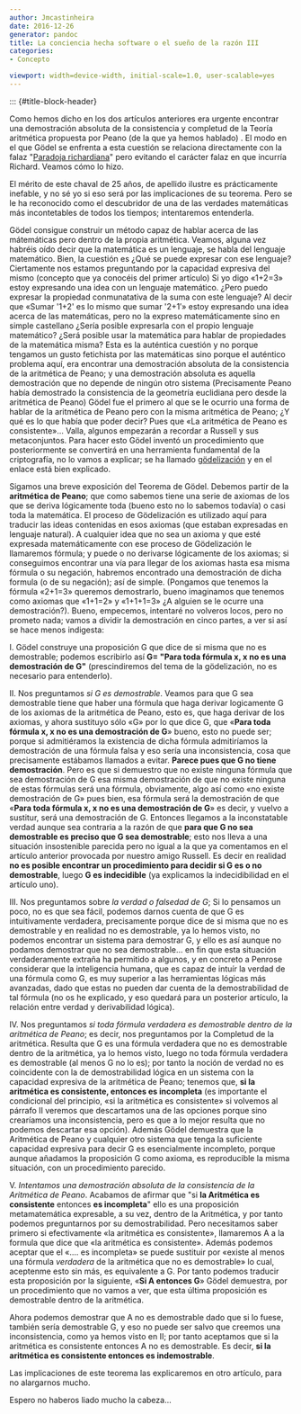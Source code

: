 ```yaml
---
author: Jmcastinheira
date: 2016-12-26
generator: pandoc
title: La conciencia hecha software o el sueño de la razón III
categories:
- Concepto

viewport: width=device-width, initial-scale=1.0, user-scalable=yes
---
```


::: {#title-block-header}

Como hemos dicho en los dos artículos anteriores era urgente encontrar
una demostración absoluta de la consistencia y completud de la Teoría
aritmética propuesta por Peano (de la que ya hemos hablado) . El modo en
el que Gödel se enfrenta a esta cuestión se relaciona directamente con
la falaz "[Paradoja
richardiana](http://en.wikipedia.org/wiki/Richard%27s_paradox)" pero
evitando el carácter falaz en que incurría Richard. Veamos cómo lo hizo.

El mérito de este chaval de 25 años, de apellido ilustre es
prácticamente inefable, y no sé yo si eso será por las implicaciones de
su teorema. Pero se le ha reconocido como el descubridor de una de las
verdades matemáticas más incontetables de todos los tiempos;
intentaremos entenderla.

Gödel consigue construir un método capaz de hablar acerca de las
mátemáticas pero dentro de la propia aritmética. Veamos, alguna vez
habréis oído decir que la matemática es un lenguaje, se habla del
lenguaje matemático. Bien, la cuestión es ¿Qué se puede expresar con ese
lenguaje? Ciertamente nos estamos preguntando por la capacidad expresiva
del mismo (concepto que ya conocéis del primer artículo) Si yo digo
«1+2=3» estoy expresando una idea con un lenguaje matemático. ¿Pero
puedo expresar la propiedad conmunatativa de la suma con este lenguaje?
Al decir que «Sumar '1+2' es lo mismo que sumar '2+1′» estoy expresando
una idea acerca de las matemáticas, pero no la expreso matemáticamente
sino en simple castellano ¿Sería posible expresarla con el propio
lenguaje matemático? ¿Será posible usar la matemática para hablar de
propiedades de la matemática misma? Esta es la auténtica cuestión y no
porque tengamos un gusto fetichista por las matemáticas sino porque el
auténtico problema aquí, era encontrar una demostración absoluta de la
consistencia de la aritmética de Peano; y una demostración absoluta es
aquella demostración que no depende de ningún otro sistema (Precisamente
Peano había demostrado la consistencia de la geometría euclidiana pero
desde la aritmética de Peano) Gödel fue el primero al que se le ocurrio
una forma de hablar de la aritmética de Peano pero con la misma
aritmética de Peano; ¿Y qué es lo que había que poder decir? Pues que
«La aritmética de Peano es consistente»... Valla, algunos empezarán a
recordar a Russell y sus metaconjuntos. Para hacer esto Gödel inventó un
procedimiento que posteriormente se convertirá en una herramienta
fundamental de la criptografía, no lo vamos a explicar; se ha llamado
[gödelización](http://glob.cranf.net/?p=389) y en el enlace está bien
explicado.

Sigamos una breve exposición del Teorema de Gödel. Debemos partir de la
**aritmética de Peano**; que como sabemos tiene una serie de axiomas de
los que se deriva lógicamente toda (bueno esto no lo sabemos todavía) o
casi toda la matemática. El proceso de Gödelización es utilizado aquí
para traducir las ideas contenidas en esos axiomas (que estaban
expresadas en lenguaje natural). A cualquier idea que no sea un axioma y
que esté expresada matemáticamente con ese proceso de Gödelización le
llamaremos fórmula; y puede o no derivarse lógicamente de los axiomas;
si conseguimos encontrar una vía para llegar de los axiomas hasta esa
misma fórmula o su negación, habremos encontrado una demostración de
dicha formula (o de su negación); así de simple. (Pongamos que tenemos
la fórmula «2+1=3» queremos demostrarlo, bueno imaginamos que tenemos
como axiomas que «1+1=2» y «1+1+1=3» ¿A alguien se le ocurre una
demostración?). Bueno, empecemos, intentaré no volveros locos, pero no
prometo nada; vamos a dividir la demostración en cinco partes, a ver si
así se hace menos indigesta:

I.  Gödel construye una proposición G que dice de si misma que no es
    demostrable; podemos escribirlo así **G= "Para toda fórmula x, x no
    es una demostración de G"** (prescindiremos del tema de la
    gödelización, no es necesario para entenderlo).

II. Nos preguntamos *si G es demostrable*. Veamos para que G sea
    demostrable tiene que haber una fórmula que haga derivar logicamente
    G de los axiomas de la aritmética de Peano, esto es, que haga
    derivar de los axiomas, y ahora sustituyo sólo «G» por lo que dice
    G, que «**Para toda fórmula x, x no es una demostración de G**»
    bueno, esto no puede ser; porque si admitiéramos la existencia de
    dicha fórmula admitiríamos la demostración de una fórmula falsa y
    eso sería una inconsistencia, cosa que precisamente estábamos
    llamados a evitar. **Parece pues que G no tiene demostración**. Pero
    es que si demuestro que no existe ninguna fórmula que sea
    demostración de G esa misma demostración de que no existe ninguna de
    estas fórmulas será una fórmula, obviamente, algo así como «no
    existe demostración de G» pues bien, esa fórmula será la
    demostración de que «**Para toda fórmula x, x no es una demostración
    de G**» es decir, y vuelvo a sustitur, será una demostración de G.
    Entonces llegamos a la inconstatable verdad aunque sea contraria a
    la razón de que **para que G no sea demostrable es preciso que G sea
    demostrable**; esto nos lleva a una situación insostenible parecida
    pero no igual a la que ya comentamos en el artículo anterior
    provocada por nuestro amigo Russell. Es decir en realidad **no es
    posible encontrar un procedimiento para decidir si G es o no
    demostrable**, luego **G es indecidible** (ya explicamos la
    indecidibilidad en el artículo uno).

III. Nos preguntamos sobre *la verdad o falsedad de G*; Si lo pensamos
     un poco, no es que sea fácil, podemos darnos cuenta de que G es
     intuitivamente verdadera, precisamente porque dice de si misma que
     no es demostrable y en realidad no es demostrable, ya lo hemos
     visto, no podemos encontrar un sistema para demostrar G, y ello es
     así aunque no podamos demostrar que no sea demostrable... en fin
     que esta situación verdaderamente extraña ha permitido a algunos, y
     en concreto a Penrose considerar que la inteligencia humana, que es
     capaz de intuír la verdad de una fórmula como G, es muy superior a
     las herramientas lógicas más avanzadas, dado que estas no pueden
     dar cuenta de la demostrabilidad de tal fórmula (no os he
     explicado, y eso quedará para un posterior artículo, la relación
     entre verdad y derivabilidad lógica).

IV. Nos preguntamos *si toda fórmula verdadera es demostrable dentro de
    la aritmética de Peano*; es decir, nos preguntamos por la Completud
    de la aritmética. Resulta que G es una fórmula verdadera que no es
    demostrable dentro de la aritmética, ya lo hemos visto, luego no
    toda fórmula verdadera es demostrable (al menos G no lo es); por
    tanto la noción de verdad no es coincidente con la de
    demostrabilidad lógica en un sistema con la capacidad expresiva de
    la aritmética de Peano; tenemos que, **si la aritmética es
    consistente, entonces es incompleta** (es importante el condicional
    del principio, «si la aritmética es consistente» si volvemos al
    párrafo II veremos que descartamos una de las opciones porque sino
    crearíamos una inconsistencia, pero es que a lo mejor resulta que no
    podemos descartar esa opción). Además Gödel demuestra que la
    Aritmética de Peano y cualquier otro sistema que tenga la suficiente
    capacidad expresiva para decir G es esencialmente incompleto, porque
    aunque añadamos la proposición G como axioma, es reproducible la
    misma situación, con un procedimiento parecido.

V.  *Intentamos una demostración absoluta de la consistencia de la
    Aritmética de Peano*. Acabamos de afirmar que "si **la Aritmética es
    consistente** entonces **es incompleta**" ello es una proposición
    metamatemática expresable, a su vez, dentro de la Aritmética, y por
    tanto podemos preguntarnos por su demostrabilidad. Pero necesitamos
    saber primero si efectivamente «la aritmética es consistente»,
    llamaremos A a la formula que dice que «la aritmética es
    consistente». Además podemos aceptar que el «.... es incompleta» se
    puede sustituir por «existe al menos una fórmula *verdadera* de la
    aritmética que no es demostrable» lo cual, aceptenme esto sin más,
    es equivalente a G. Por tanto podemos traducir esta proposición por
    la siguiente, «**Si A entonces G**» Gödel demuestra, por un
    procedimiento que no vamos a ver, que esta última proposición es
    demostrable dentro de la aritmética.

Ahora podemos demostrar que A no es demostrable dado que si lo fuese,
también sería demostrable G, y eso no puede ser salvo que creemos una
inconsistencia, como ya hemos visto en II; por tanto aceptamos que si la
aritmética es consistente entonces A no es demostrable. Es decir, **si
la aritmética es consistente entonces es indemostrable**.

Las implicaciones de este teorema las explicaremos en otro artículo,
para no alargarnos mucho.

Espero no haberos liado mucho la cabeza...
